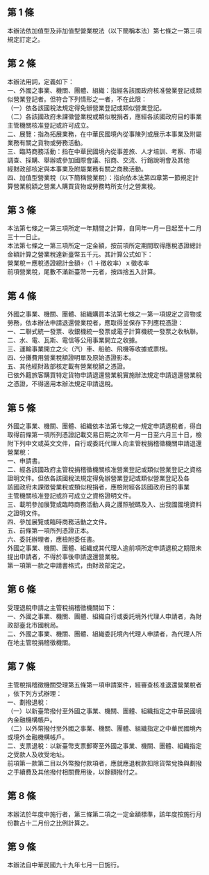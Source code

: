第 1 條
-------
本辦法依加值型及非加值型營業稅法（以下簡稱本法）第七條之一第三項  
規定訂定之。

第 2 條
-------
本辦法用詞，定義如下：  
一、外國之事業、機關、團體、組織：指經各該國政府核准營業登記或類  
    似營業登記者。但符合下列情形之一者，不在此限：  
（一）依各該國稅法規定得免辦營業登記或類似營業登記。  
（二）各該國政府未課徵營業稅或類似稅捐者，應經各該國政府目的事業  
      主管機關核准登記或許可成立。  
二、展覽：指為拓展業務，在中華民國境內從事陳列或展示本事業及附屬  
    業務有關之貨物或勞務活動。  
三、臨時商務活動：指在中華民國境內從事差旅、人才培訓、考察、市場  
    調查、採購、舉辦或參加國際會議、招商、交流、行銷說明會及其他  
    經財政部核定與本事業及附屬業務有關之商務活動。  
四、加值型營業稅（以下簡稱營業稅）：指向依本法第四章第一節規定計  
    算營業稅額之營業人購買貨物或勞務時所支付之營業稅。

第 3 條
-------
本法第七條之一第三項所定一年期間之計算，自同年一月一日起至十二月  
三十一日止。  
本法第七條之一第三項所定一定金額，按前項所定期間取得應稅憑證總計  
金額計算之營業稅達新臺幣五千元。其計算公式如下：  
營業稅＝應稅憑證總計金額÷（1 ＋徵收率）ｘ徵收率  
前項營業稅，尾數不滿新臺幣一元者，按四捨五入計算。

第 4 條
-------
外國之事業、機關、團體、組織購買本法第七條之一第一項規定之貨物或  
勞務，依本辦法申請退還營業稅者，應取得並保存下列應稅憑證：  
一、二聯式統一發票、收銀機統一發票或電子計算機統一發票之收執聯。  
二、水、電、瓦斯、電信等公用事業開立之收據。  
三、運輸事業開立之火（汽）車、船舶、飛機等收據或票根。  
四、分攤費用營業稅額證明單及原始憑證影本。  
五、其他經財政部核定載有營業稅額之憑證。  
已依外籍旅客購買特定貨物申請退還營業稅實施辦法規定申請退還營業稅  
之憑證，不得適用本辦法規定申請退稅。

第 5 條
-------
外國之事業、機關、團體、組織依本法第七條之一規定申請退稅者，得自  
取得前條第一項所列憑證記載交易日期之次年一月一日至六月三十日，檢  
附下列中文或英文文件，自行或委託代理人向主管稅捐稽徵機關申請退還  
營業稅：  
一、申請書。  
二、經各該國政府主管稅捐稽徵機關核准營業登記或類似營業登記之資格  
    證明文件。但依各該國稅法規定得免辦營業登記或類似營業登記及各  
    該國政府未課徵營業稅或類似稅捐者，應檢附經各該國政府目的事業  
    主管機關核准登記或許可成立之資格證明文件。  
三、載明參加展覽或臨時商務活動人員之護照號碼及入、出我國國境資料  
    之證明文件。  
四、參加展覽或臨時商務活動之文件。  
五、前條第一項所列憑證正本。  
六、委託辦理者，應檢附委任書。  
外國之事業、機關、團體、組織或其代理人逾前項所定申請退稅之期限未  
提出申請者，不得於事後申請退還營業稅。  
第一項第一款之申請書格式，由財政部定之。

第 6 條
-------
受理退稅申請之主管稅捐稽徵機關如下：  
一、外國之事業、機關、團體、組織自行或委託境外代理人申請者，為財  
    政部臺北市國稅局。  
二、外國之事業、機關、團體、組織委託境內代理人申請者，為代理人所  
    在地主管稅捐稽徵機關。

第 7 條
-------
主管稅捐稽徵機關受理第五條第一項申請案件，經審查核准退還營業稅者  
，依下列方式辦理：  
一、劃撥退稅：  
（一）以新臺幣撥付至外國之事業、機關、團體、組織指定之中華民國境  
      內金融機構帳戶。  
（二）以外幣撥付至外國之事業、機關、團體、組織指定之中華民國境內  
      或境外金融機構帳戶。  
二、支票退稅：以新臺幣支票郵寄至外國之事業、機關、團體、組織指定  
    之受款人及收受地址。  
前項第一款第二目以外幣撥付款項者，應就應退稅款扣除貨幣兌換與劃撥  
之手續費及其他撥付相關費用後，以餘額撥付之。

第 8 條
-------
本辦法於年度中施行者，第三條第二項之一定金額標準，該年度按施行月  
份數占十二月份之比例計算之。

第 9 條
-------
本辦法自中華民國九十九年七月一日施行。

